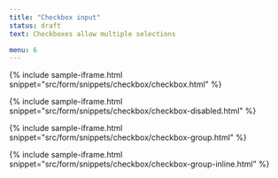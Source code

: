 ```yaml
---
title: "Checkbox input"
status: draft
text: Checkboxes allow multiple selections

menu: 6
---
```



{% include sample-iframe.html snippet="src/form/snippets/checkbox/checkbox.html" %}

{% include sample-iframe.html snippet="src/form/snippets/checkbox/checkbox-disabled.html" %}

{% include sample-iframe.html snippet="src/form/snippets/checkbox/checkbox-group.html" %}

{% include sample-iframe.html snippet="src/form/snippets/checkbox/checkbox-group-inline.html" %}